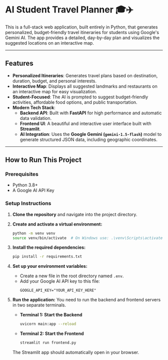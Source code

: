 # AI Student Travel Planner 🎓✈️

This is a full-stack web application, built entirely in Python, that generates personalized, budget-friendly travel itineraries for students using Google's Gemini AI. The app provides a detailed, day-by-day plan and visualizes the suggested locations on an interactive map.

---

## Features

- **Personalized Itineraries**: Generates travel plans based on destination, duration, budget, and personal interests.
- **Interactive Map**: Displays all suggested landmarks and restaurants on an interactive map for easy visualization.
- **Student-Focused**: The AI is prompted to suggest budget-friendly activities, affordable food options, and public transportation.
- **Modern Tech Stack**:
    - **Backend API**: Built with **FastAPI** for high performance and automatic data validation.
    - **Frontend UI**: A beautiful and interactive user interface built with **Streamlit**.
    - **AI Integration**: Uses the **Google Gemini (`gemini-1.5-flash`)** model to generate structured JSON data, including geographic coordinates.

---

## How to Run This Project

### Prerequisites
- Python 3.8+
- A Google AI API Key

### Setup Instructions

1.  **Clone the repository** and navigate into the project directory.

2.  **Create and activate a virtual environment:**
    ```bash
    python -m venv venv
    source venv/bin/activate  # On Windows use: .\venv\Scripts\activate
    ```

3.  **Install the required dependencies:**
    ```bash
    pip install -r requirements.txt
    ```

4.  **Set up your environment variables:**
    - Create a new file in the root directory named `.env`.
    - Add your Google AI API key to this file:
      ```
      GOOGLE_API_KEY="YOUR_API_KEY_HERE"
      ```

5.  **Run the application:**
    You need to run the backend and frontend servers in two separate terminals.

    - **Terminal 1: Start the Backend**
      ```bash
      uvicorn main:app --reload
      ```
    - **Terminal 2: Start the Frontend**
      ```bash
      streamlit run frontend.py
      ```

    The Streamlit app should automatically open in your browser.
